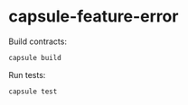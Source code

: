 # capsule-feature-error

Build contracts:

``` sh
capsule build
```

Run tests:

``` sh
capsule test
```
